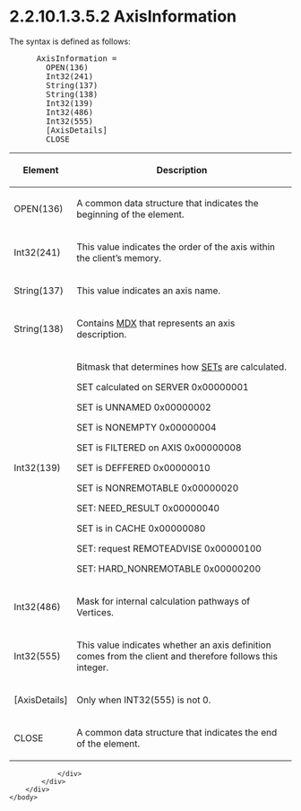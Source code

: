 <html dir="LTR" xmlns:mshelp="http://msdn.microsoft.com/mshelp" xmlns:ddue="http://ddue.schemas.microsoft.com/authoring/2003/5" xmlns:xlink="http://www.w3.org/1999/xlink" xmlns:tool="http://www.microsoft.com/tooltip">
    <head>
        <meta http-equiv="Content-Type" content="text/html; CHARSET=utf-8"></meta>
        <meta name="save" content="history"></meta>
        <title>2.2.10.1.3.5.2 AxisInformation</title>
        <xml>
            <mshelp:toctitle title="2.2.10.1.3.5.2 AxisInformation"></mshelp:toctitle>
            <mshelp:rltitle title="[MS-SSAS8]: AxisInformation"></mshelp:rltitle>
            <mshelp:keyword index="A" term="fc900d0b-83df-40e3-a685-f33e0563d494"></mshelp:keyword>
            <mshelp:attr name="DCSext.ContentType" value="open specification"></mshelp:attr>
            <mshelp:attr name="AssetID" value="fc900d0b-83df-40e3-a685-f33e0563d494"></mshelp:attr>
            <mshelp:attr name="TopicType" value="kbRef"></mshelp:attr>
            <mshelp:attr name="DCSext.Title" value="[MS-SSAS8]: AxisInformation" />
        </xml>
    </head>
    <body>
        <div id="header">
            <h1 class="heading">2.2.10.1.3.5.2 AxisInformation</h1>
        </div>
        <div id="mainSection">
            <div id="mainBody">
                <div id="allHistory" class="saveHistory"></div>
                <div id="sectionSection0" class="section" name="collapseableSection">
                    

<p>The syntax is defined as follows:           </p>

<dl>
<dd>
<div><pre> AxisInformation = 
   OPEN(136)
   Int32(241)  
   String(137) 
   String(138)
   Int32(139) 
   Int32(486) 
   Int32(555) 
   [AxisDetails] 
   CLOSE
</pre></div>
</dd></dl>

<table>
 <thead>
  <tr>
   <th>
   <p>Element</p>
   </th>
   <th>
   <p>Description</p>
   </th>
  </tr>
 </thead>
 <tr>
  <td>
  <p>OPEN(136)</p>
  </td>
  <td>
  <p>A common data structure that indicates the beginning
  of the element.</p>
  </td>
 </tr>
 <tr>
  <td>
  <p>Int32(241)</p>
  </td>
  <td>
  <p>This value indicates the order of the axis within the
  client’s memory.</p>
  </td>
 </tr>
 <tr>
  <td>
  <p>String(137)</p>
  </td>
  <td>
  <p>This value indicates an axis name.</p>
  </td>
 </tr>
 <tr>
  <td>
  <p>String(138)</p>
  </td>
  <td>
  <p>Contains <a href="c527450b-f5bd-424b-8c98-ba6365288f35.html#gt_9b631ff5-dc89-45f0-a1c2-db6981e4804f">MDX</a> that represents an
  axis description.</p>
  </td>
 </tr>
 <tr>
  <td>
  <p>Int32(139)</p>
  </td>
  <td>
  <p>Bitmask that determines how <a href="c527450b-f5bd-424b-8c98-ba6365288f35.html#gt_8946498b-e491-4381-8af1-31d528c08d91">SETs</a> are calculated.</p>
  <p>SET calculated on SERVER 0x00000001</p>
  <p>SET is UNNAMED 0x00000002</p>
  <p>SET is NONEMPTY 0x00000004</p>
  <p>SET is FILTERED on AXIS 0x00000008</p>
  <p>SET is DEFFERED 0x00000010</p>
  <p>SET is NONREMOTABLE 0x00000020</p>
  <p>SET: NEED_RESULT 0x00000040</p>
  <p>SET is in CACHE 0x00000080</p>
  <p>SET: request REMOTEADVISE 0x00000100</p>
  <p>SET: HARD_NONREMOTABLE 0x00000200</p>
  </td>
 </tr>
 <tr>
  <td>
  <p>Int32(486)</p>
  </td>
  <td>
  <p>Mask for internal calculation pathways of Vertices.</p>
  </td>
 </tr>
 <tr>
  <td>
  <p>Int32(555)</p>
  </td>
  <td>
  <p>This value indicates whether an axis definition comes
  from the client and therefore follows this integer.</p>
  </td>
 </tr>
 <tr>
  <td>
  <p>[AxisDetails]</p>
  </td>
  <td>
  <p>Only when INT32(555) is not 0.</p>
  </td>
 </tr>
 <tr>
  <td>
  <p>CLOSE</p>
  </td>
  <td>
  <p>A common data structure that indicates the end of the
  element.</p>
  </td>
 </tr>
</table>

<p> </p>


                </div>
            </div>
        </div>
    </body>
</html>